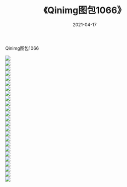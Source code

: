 ﻿---
layout: post
title:  《Qinimg图包1066》
date:   2021-04-17
img: http://imgx.orgx.ga/Qinimg图包/Qinimg图包1066/000.jpg
categories: [美女, 清纯, 唯美]
---

Qinimg图包1066

 ![](http://imgx.orgx.ga/Qinimg图包/Qinimg图包1066/001.jpg) <br>![](http://imgx.orgx.ga/Qinimg图包/Qinimg图包1066/002.jpg) <br>![](http://imgx.orgx.ga/Qinimg图包/Qinimg图包1066/003.jpg) <br>![](http://imgx.orgx.ga/Qinimg图包/Qinimg图包1066/004.jpg) <br>![](http://imgx.orgx.ga/Qinimg图包/Qinimg图包1066/005.jpg) <br>![](http://imgx.orgx.ga/Qinimg图包/Qinimg图包1066/006.jpg) <br>![](http://imgx.orgx.ga/Qinimg图包/Qinimg图包1066/007.jpg) <br>![](http://imgx.orgx.ga/Qinimg图包/Qinimg图包1066/008.jpg) <br>![](http://imgx.orgx.ga/Qinimg图包/Qinimg图包1066/009.jpg) <br>![](http://imgx.orgx.ga/Qinimg图包/Qinimg图包1066/010.jpg) <br>![](http://imgx.orgx.ga/Qinimg图包/Qinimg图包1066/011.jpg) <br>![](http://imgx.orgx.ga/Qinimg图包/Qinimg图包1066/012.jpg) <br>![](http://imgx.orgx.ga/Qinimg图包/Qinimg图包1066/013.jpg) <br>![](http://imgx.orgx.ga/Qinimg图包/Qinimg图包1066/014.jpg) <br>![](http://imgx.orgx.ga/Qinimg图包/Qinimg图包1066/015.jpg) <br>![](http://imgx.orgx.ga/Qinimg图包/Qinimg图包1066/016.jpg) <br>![](http://imgx.orgx.ga/Qinimg图包/Qinimg图包1066/017.jpg) <br>![](http://imgx.orgx.ga/Qinimg图包/Qinimg图包1066/018.jpg) <br>![](http://imgx.orgx.ga/Qinimg图包/Qinimg图包1066/019.jpg) <br>![](http://imgx.orgx.ga/Qinimg图包/Qinimg图包1066/020.jpg) <br>![](http://imgx.orgx.ga/Qinimg图包/Qinimg图包1066/021.jpg) <br>![](http://imgx.orgx.ga/Qinimg图包/Qinimg图包1066/022.jpg) <br>![](http://imgx.orgx.ga/Qinimg图包/Qinimg图包1066/023.jpg) <br>![](http://imgx.orgx.ga/Qinimg图包/Qinimg图包1066/024.jpg) <br>![](http://imgx.orgx.ga/Qinimg图包/Qinimg图包1066/025.jpg) <br>